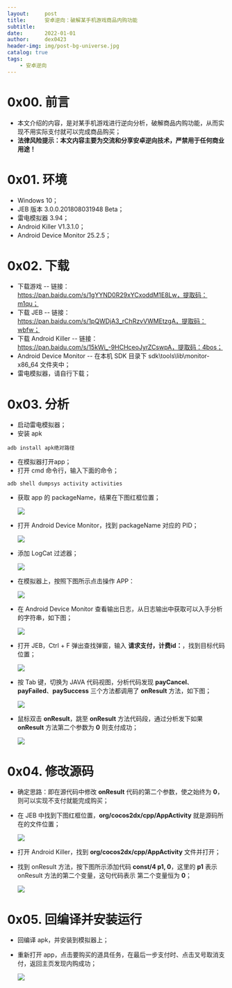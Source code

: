 ```yaml
---
layout:     post
title:      安卓逆向：破解某手机游戏商品内购功能
subtitle:   
date:       2022-01-01
author:     dex0423
header-img: img/post-bg-universe.jpg
catalog: true
tags:
    - 安卓逆向
---
```


# 0x00. 前言

- 本文介绍的内容，是对某手机游戏进行逆向分析，破解商品内购功能，从而实现不用实际支付就可以完成商品购买；
- **法律风险提示：本文内容主要为交流和分享安卓逆向技术，严禁用于任何商业用途！**

# 0x01. 环境

- Windows 10；
- JEB 版本 3.0.0.201808031948 Beta；
- 雷电模拟器 3.94；
- Android Killer V1.3.1.0；
- Android Device Monitor 25.2.5；

# 0x02. 下载
- 下载游戏
  -- 链接：https://pan.baidu.com/s/1gYYND0R29xYCxoddM1E8Lw，提取码：m1qu；
- 下载 JEB
  -- 链接：https://pan.baidu.com/s/1pQWDjA3_rChRzvVWMEtzgA，提取码：wbfw；
- 下载 Android Killer
  -- 链接：https://pan.baidu.com/s/15kWi_-9HCHceoJyrZCswpA，提取码：4bos；
- Android Device Monitor
  -- 在本机 SDK 目录下 sdk\tools\lib\monitor-x86_64 文件夹中；
- 雷电模拟器，请自行下载；

# 0x03. 分析
- 启动雷电模拟器；
- 安装 apk
```
adb install apk绝对路径
```

- 在模拟器打开app；
- 打开 cmd 命令行，输入下面的命令；
```
adb shell dumpsys activity activities
```
- 获取 app 的 packageName，结果在下图红框位置；

  ![]({{site.baseurl}}/img-post/手机内购-1.png)

- 打开 Android Device Monitor，找到 packageName 对应的 PID；
  
  ![]({{site.baseurl}}/img-post/手机内购-2.png)

- 添加  LogCat 过滤器；

  ![]({{site.baseurl}}/img-post/手机内购-3.png)
  
- 在模拟器上，按照下图所示点击操作 APP：

  ![]({{site.baseurl}}/img-post/手机内购-4.png)
  
- 在 Android Device Monitor 查看输出日志，从日志输出中获取可以入手分析的字符串，如下图；

  ![]({{site.baseurl}}/img-post/手机内购-5.png)
  
- 打开 JEB，Ctrl + F 弹出查找弹窗，输入 **请求支付，计费id：**，找到目标代码位置；

  ![]({{site.baseurl}}/img-post/手机内购-6.png)

- 按 Tab 键，切换为 JAVA 代码视图，分析代码发现 **payCancel**、**payFailed**、**paySuccess** 三个方法都调用了 **onResult** 方法，如下图；

  ![]({{site.baseurl}}/img-post/手机内购-7.png)

- 鼠标双击 **onResult**，跳至 **onResult** 方法代码段，通过分析发下如果  **onResult** 方法第二个参数为 **0** 则支付成功；

  ![]({{site.baseurl}}/img-post/手机内购-8.png)

# 0x04. 修改源码
- 确定思路：即在源代码中修改 **onResult** 代码的第二个参数，使之始终为 **0**，则可以实现不支付就能完成购买；
- 在 JEB 中找到下图红框位置，**org/cocos2dx/cpp/AppActivity** 就是源码所在的文件位置；

  ![]({{site.baseurl}}/img-post/手机内购-9.png)

- 打开 Android Killer，找到 **org/cocos2dx/cpp/AppActivity** 文件并打开；
- 找到 onResult 方法，按下图所示添加代码 **const/4 p1, 0**，这里的 **p1** 表示 onResult 方法的第二个变量，这句代码表示 第二个变量恒为 **0**；

  ![]({{site.baseurl}}/img-post/手机内购-10.png)

# 0x05. 回编译并安装运行
- 回编译 apk，并安装到模拟器上；
- 重新打开 app，点击要购买的道具任务，在最后一步支付时、点击叉号取消支付，返回主页发现内购成功；

  ![]({{site.baseurl}}/img-post/手机内购-11.png)
